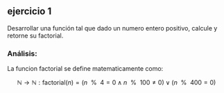 ## ejercicio 1
Desarrollar una función tal que dado un numero entero positivo, calcule y retorne su factorial.
### Análisis:
La funcion factorial se define matematicamente como:
```math
\mathbb{N} \to \mathbb{N} : \text{factorial}(n) = (n \>\> \% \>\>4 = 0 \land n \>\> \% \>\> 100 \neq 0) \lor (n \>\> \% \>\> 400 = 0)
```
